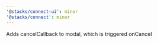 ```yaml
---
'@stacks/connect-ui': minor
'@stacks/connect': minor
---
```


Adds cancelCallback to modal, which is triggered onCancel
